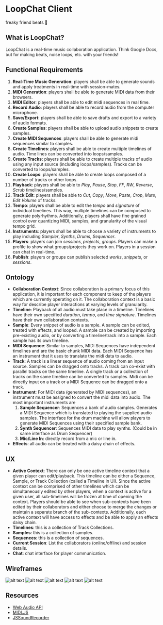 # LoopChat Client
freaky friend beats  :musical_score:

## What is LoopChat?
LoopChat is a real-time music collaboration application. Think Google Docs, but for making beats, noise loops, etc. with your friends!

## Functional Requirements
1. **Real-Time Music Generation**: players shall be able to generate sounds and apply treatments in real-time with session-mates.
2. **MIDI Generation**: players shall be able to generate MIDI data from their browsers.
3. **MIDI Editor**: players shall be able to edit midi sequences in real time.
4. **Record Audio**: players shall be able to record audio from the computer microphone.
5. **Save/Export**: players shall be able to save drafts and export to a variety of audio formats.
6. **Create Samples**: players shall be able to upload audio snippets to create samples.
7. **Create MIDI Sequences**: players shall be able to generate midi sequences similar to samples.
8. **Create Timelines**: players shall be able to create multiple timelines of audio. Time lines can be converted into loops/samples.
9. **Create Tracks**: players shall be able to create multiple tracks of audio using any input source (including loops/samples). Tracks can be converted to loops/samples.
10. **Create Loops**: players shall be able to create loops composed of a number of tracks or other loops.
11. **Playback**: players shall be able to *Play*, *Pause*, *Stop*, *FF*, *RW*, *Reverse*, *Scrub* timelines/samples.
12. **Track Edit**: players shall be able to *Cut*, *Copy*, *Move*, *Paste*, *Crop*, *Mute*, *Edit Volume* of tracks.
13. **Tempo**: players shall be able to edit the *tempo* and *signature* of individual timelines. This way, multiple timelines can be composed to generate polyrhythms. Additionally, players shall have fine grained control over quantizing MIDI, samples, and granularity of the visual tempo grid.
14. **Instruments**: players shall be able to choose a variety of instruments to play including *Sampler*, *Synths*, *Drums*, *Sequencer*.
15. **Players**: players can join *sessions*, *projects*, *groups*. Players can make a profile to show what groups/projects they work on. Players in a session can chat in real-time.
16. **Publish**: players or groups can publish selected *works*, *snippets*, or *sessions*.

## Ontology
* **Collaboration Context**: Since collaboration is a primary focus of this application, it is important for each component to keep of the players which are currently operating on it. The collaboration context is a basic way for describe player interactions at varying levels of granularity.
* **Timeline**: Playback of all audio must take place in a timeline. Timelines have their own specified *duration*, *tempo*, and *time signature*. Timelines have their own collaboration contexts.
* **Sample**: Every snippet of audio is a sample. A sample can be edited, treated with effects, and looped. A sample can be created by importing pre-existing audio, or by converting a timeline/track into a sample. Each sample has its own timeline.
* **MIDI Sequence**: Similar to samples, MIDI Sequences have independent timelines and are the basic chunk MIDI data. Each MIDI Sequence has an instrument that it uses to translate the midi data to audio.
* **Track**: A track is a linear sequence of audio coming from an input source. Samples can be dragged onto tracks. A track can co-exist with parallel tracks on the same timeline. A single track or a collection of tracks on the same timeline can be converted to samples. Midi can be directly input on a track or a MIDI Sequence can be dragged onto a track.
* **Instrument**: For MIDI data (generated by MIDI sequences), an instrument must be assigned to convert the midi data into audio. The most important instruments are
  1. **Sample Sequencer**: Sequences a bank of audio samples. Generates a MIDI Sequence which is translated to playing the supplied audio samples. The interface for the drum machine will allow players to generate MIDI Sequences using their specified sample bank.
  2. **Synth Sequencer**: Sequences MIDI data to play synths. (Could be in same interface as Drum Sequencer)
  3. **Mic/Line In**: directly record from a mic or line in.
* **Effects**: all audio can be treated with a daisy chain of effects.

## UX
* **Active Context**: There can only be one active timeline context that a given player can edit/playback. This timeline can be either a Sequence, Sample, or Track Collection (called a Timeline in UI). Since the active context can be comprised of other timelines which can be simultaneously edited by other players, when a context is active for a given user, all sub-timelines will be frozen at time of opening the context. Players should be able to see when sub-contexts have been edited by their collaborators and either choose to merge the changes or maintain a separate branch of the sub-contexts. Additionally, each active context will have access to effects and be able to apply an effects daisy chain.
* **Timelines**: this is a collection of Track Collections.
* **Samples**: this is a collection of samples.
* **Sequences**: this is a collection of sequences.
* **Current Session**: List the collaborators (online/offline) and session details.
* **Chat**: chat interface for player communication.

## Wireframes
![alt text](https://github.com/connorwalsh/loopchat-client/raw/master/design/home.jpeg)
![alt text](https://github.com/connorwalsh/loopchat-client/raw/master/design/timelineMenu.jpeg)
![alt text](https://github.com/connorwalsh/loopchat-client/raw/master/design/selectTimeline.jpeg)
![alt text](https://github.com/connorwalsh/loopchat-client/raw/master/design/chat.jpeg)
![alt text](https://github.com/connorwalsh/loopchat-client/raw/master/design/sessionMenu.jpeg)

## Resources
* [Web Audio API](https://developer.mozilla.org/en-US/docs/Web/API/Web_Audio_API)
* [MIDI.JS](https://github.com/mudcube/MIDI.js/)
* [JSSoundRecorder](https://github.com/daaain/JSSoundRecorder)
